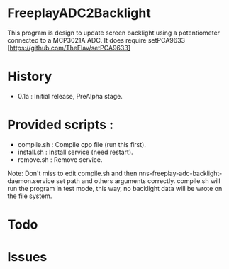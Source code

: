 # FreeplayADC2Backlight
This program is design to update screen backlight using a potentiometer connected to a MCP3021A ADC. It does require setPCA9633 [https://github.com/TheFlav/setPCA9633]

# History
- 0.1a : Initial release, PreAlpha stage.

# Provided scripts :
- compile.sh : Compile cpp file (run this first).
- install.sh : Install service (need restart).
- remove.sh : Remove service.

Note: Don't miss to edit compile.sh and then nns-freeplay-adc-backlight-daemon.service set path and others arguments correctly.
compile.sh will run the program in test mode, this way, no backlight data will be wrote on the file system.

# Todo

# Issues
